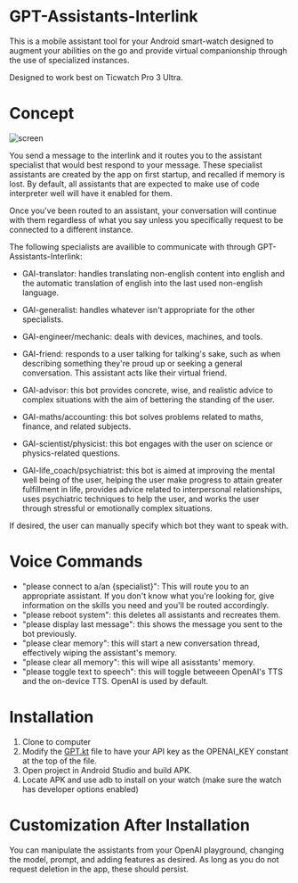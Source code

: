 # GPT-Assistants-Interlink
This is a mobile assistant tool for your Android smart-watch designed to augment your abilities on the go and provide virtual companionship through the use of specialized instances. 

Designed to work best on Ticwatch Pro 3 Ultra.

# Concept

![screen](https://github.com/Adri6336/GPT-Assistants-Interlink/assets/64619524/78d1c782-f47e-41c4-8b3f-3e77bfb0af59)

You send a message to the interlink and it routes you to the assistant specialist that would best respond to your message. These specialist assistants are created by the app on first startup, and recalled if memory is lost. By default, all assistants that are expected to make use of code interpreter well will have it enabled for them.

Once you've been routed to an assistant, your conversation will continue with them regardless of what you say unless you specifically request to be connected to a different instance.

The following specialists are availible to communicate with through GPT-Assistants-Interlink:

- GAI-translator: handles translating non-english content into english and the automatic translation of english into the last used non-english language.
    
- GAI-generalist: handles whatever isn't appropriate for the other specialists.

- GAI-engineer/mechanic: deals with devices, machines, and tools.

- GAI-friend: responds to a user talking for talking's sake, such as when describing something they're proud up or seeking a general conversation. This assistant acts like their virtual friend.

- GAI-advisor: this bot provides concrete, wise, and realistic advice to complex situations with the aim of bettering the standing of the user.

- GAI-maths/accounting: this bot solves problems related to maths, finance, and related subjects.

- GAI-scientist/physicist: this bot engages with the user on science or physics-related questions.

- GAI-life_coach/psychiatrist: this bot is aimed at improving the mental well being of the user, helping the user make progress to attain greater fulfillment in life, provides advice related to interpersonal relationships, uses psychiatric techniques to help the user, and works the user through stressful or emotionally complex situations.

If desired, the user can manually specify which bot they want to speak with.

# Voice Commands

- "please connect to a/an {specialist}": This will route you to an appropriate assistant. If you don't know what you're looking for, give information on the skills you need and you'll be routed accordingly.
- "please reboot system": this deletes all assistants and recreates them.
- "please display last message": this shows the message you sent to the bot previously.
- "please clear memory": this will start a new conversation thread, effectively wiping the assistant's memory.
- "please clear all memory": this will wipe all asisstants' memory.
- "please toggle text to speech": this will toggle betweeen OpenAI's TTS and the on-device TTS. OpenAI is used by default.


# Installation

1. Clone to computer
2. Modify the [GPT.kt](https://github.com/Adri6336/GPT-Assistants-Interlink/blob/main/app/src/main/java/com/example/gpt_assistants_interlink/presentation/GPT.kt) file to have your API key as the OPENAI_KEY constant at the top of the file.
3. Open project in Android Studio and build APK.
4. Locate APK and use adb to install on your watch (make sure the watch has developer options enabled)

# Customization After Installation

You can manipulate the assistants from your OpenAI playground, changing the model, prompt, and adding features as desired. As long as you do not request deletion in the app, these should persist. 
